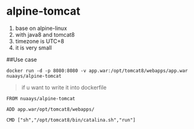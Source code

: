 # alpine-tomcat

1. base on alpine-linux
2. with java8 and tomcat8
3. timezone is UTC+8
4. it is very small

##Use case
```
docker run -d -p 8080:8080 -v app.war:/opt/tomcat8/webapps/app.war nuaays/alpine-tomcat
```

> if u want to write it into dockerfile


```
FROM nuaays/alpine-tomcat

ADD app.war/opt/tomcat8/webapps/

CMD ["sh","/opt/tomcat8/bin/catalina.sh","run"]

```
